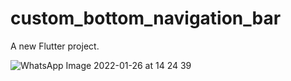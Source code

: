 # custom_bottom_navigation_bar

A new Flutter project.

![WhatsApp Image 2022-01-26 at 14 24 39](https://user-images.githubusercontent.com/90376059/151152790-b53767f3-d90f-48f9-8a4d-a7a11c1c9b3e.jpeg)
